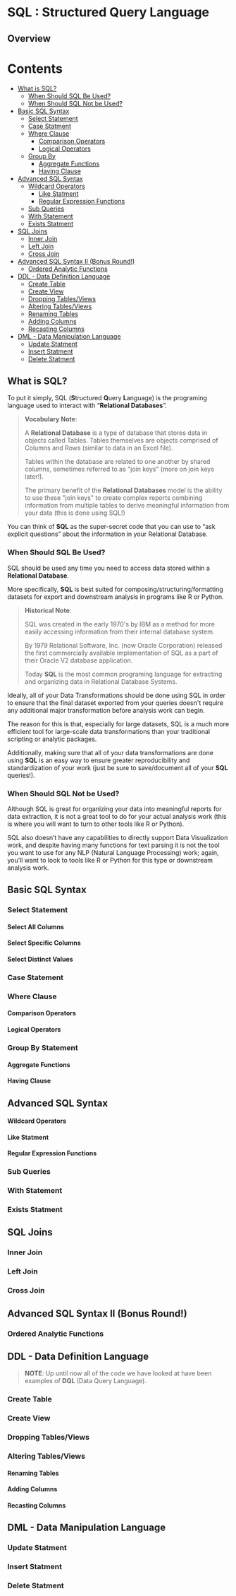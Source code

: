 <!--
author:   Peter Camacho, Clinical Reporting Unit, Children's Hospital of Philadelphia
email:    camachop@chop.edu
version:  0.0.0
language: en
narrator: US English Female
comment:  SQL (Structured Query Language) is a domain-specific language used in programming and designed for managing data held in a Relational Database Management System (RDBMS), or for stream processing in a relational data stream management system (RDSMS).
link:     https://chop-dbhi-arcus-education-website-assets.s3.amazonaws.com/css/custom.css
logo:     https://github.com/arcus/education_fellows/raw/main/img/chop-icon.png
-->


# SQL : Structured Query Language

## Overview

<div class = "hint">

</div>

Contents
========

* [What is SQL?](#What-is-SQL)
    * [When Should SQL Be Used?](#When-Should-SQL-Be-Used)
    * [When Should SQL Not be Used?](#When-Should-SQL-Not-be-Used)
* [Basic SQL Syntax](#Basic-SQL-Syntax)
    * [Select Statement](#Select-Statement)
    * [Case Statment](#Case-Statement)
    * [Where Clause](#Where-Clause)
        * [Comparison Operators](#Comparison-Operators)
        * [Logical Operators](#Logical-Operators)
    * [Group By](#Group-By)
        * [Aggregate Functions](#Aggregate-Functions)
        * [Having Clause](#Having-Clause)
* [Advanced SQL Syntax](#Advanced-SQL-Syntax) 
    * [Wildcard Operators](#Wildcard-Operators)
        * [Like Statment](#Like-Statment)
        * [Regular Expression Functions](#Regular-Expression-Functions)
    * [Sub Queries](#Sub-Queries)
    * [With Statement](#With-Statement)
    * [Exists Statment](#Exists-Statment)
* [SQL Joins](#SQL-Joins)
    * [Inner Join](#Inner-Join)
    * [Left Join](#Left-Join)
    * [Cross Join](#Cross-Join)
* [Advanced SQL Syntax II (Bonus Round!)](#Advanced-SQL-Syntax-II-Bonus-Round)
    * [Ordered Analytic Functions](#Ordered-Analytic-Functions)
* [DDL - Data Definition Language](#DDL---Data-Definition-Language)
    * [Create Table](#Create-Table)
    * [Create View](#Create-View)
    * [Dropping Tables/Views](#dropping-tablesviews)
    * [Altering Tables/Views](#altering-tablesviews)
    * [Renaming Tables](#Renaming-Tables)
    * [Adding Columns](#Adding-Columns)
    * [Recasting Columns](#Recasting-Columns)
* [DML - Data Manipulation Language](#dml---data-manipulation-language)
    * [Update Statment](#Update-Statment)
    * [Insert Statment](#Insert-Statment)
    * [Delete Statment](#Delete-Statment)


## What is SQL?

To put it simply, SQL (**S**tructured **Q**uery **L**anguage) is the programing language used to interact with “**Relational Databases**”.

> **Vocabulary Note**:
> 
> A **Relational Database** is a type of database that stores data in objects called Tables. Tables themselves are objects comprised of Columns and Rows (similar to data in an Excel file). 
>
> Tables within the database are related to one another by shared columns, sometimes referred to as "join keys" (more on join keys later!).
>
> The primary benefit of the **Relational Databases** model is the ability to use these "join keys" to create complex reports combining information from multiple tables to derive meaningful information from your data (this is done using SQL!)

You can think of **SQL** as the super-secret code that you can use to “ask explicit questions” about the information in your Relational Database.

### When Should SQL Be Used?

SQL should be used any time you need to access data stored within a **Relational Database**.

More specifically, **SQL** is best suited for composing/structuring/formatting datasets for export and downstream analysis in programs like R or Python.

> **Historical Note**:
> 
> SQL was created in the early 1970's by IBM as a method for more easily accessing information from their internal database system. 
> 
> By 1979 Relational Software, Inc. (now Oracle Corporation) released the first commercially available implementation of SQL as a part of their Oracle V2 database application.
> 
> Today **SQL** is the most common programing language for extracting and organizing data in Relational Database Systems.

Ideally, all of your Data Transformations should be done using SQL in order to ensure that the final dataset exported from your queries doesn't require any additional major transformation before analysis work can begin. 

The reason for this is that, especially for large datasets, SQL is a much more efficient tool for large-scale data transformations than your traditional scripting or analytic packages.

Additionally, making sure that all of your data transformations are done using **SQL** is an easy way to ensure greater reproducibility and standardization of your work (just be sure to save/document all of your **SQL** queries!).

### When Should SQL Not be Used?

Although SQL is great for organizing your data into meaningful reports for data extraction, it is not a great tool to do for your actual analysis work (this is where you will want to turn to other tools like R or Python).


SQL also doesn’t have any capabilities to directly support Data Visualization work, and despite having many functions for text parsing it is not the tool you want to use for any NLP (Natural Language Processing) work; again, you’ll want to look to tools like R or Python for this type or downstream analysis work.

## Basic SQL Syntax
### Select Statement
#### Select All Columns
#### Select Specific Columns
#### Select Distinct Values
### Case Statement
### Where Clause
#### Comparison Operators
#### Logical Operators
### Group By Statement
#### Aggregate Functions
#### Having Clause

## Advanced SQL Syntax
#### Wildcard Operators
#### Like Statment
#### Regular Expression Functions
### Sub Queries
### With Statement
### Exists Statment

## SQL Joins
### Inner Join
### Left Join
### Cross Join

## Advanced SQL Syntax II (Bonus Round!)
### Ordered Analytic Functions

## DDL - Data Definition Language
> **NOTE**: Up until now all of the code we have looked at have been examples of **DQL** (Data Query Language).

### Create Table
### Create View
### Dropping Tables/Views
### Altering Tables/Views
#### Renaming Tables
#### Adding Columns
#### Recasting Columns

## DML - Data Manipulation Language
### Update Statment
### Insert Statment
### Delete Statment

